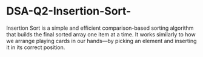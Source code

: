 # DSA-Q2-Insertion-Sort-
Insertion Sort is a simple and efficient comparison-based sorting algorithm that builds the final sorted array one item at a time. It works similarly to how we arrange playing cards in our hands—by picking an element and inserting it in its correct position.
